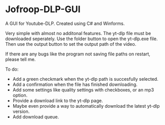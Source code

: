 # Jofroop-DLP-GUI
A GUI for Youtube-DLP. Created using C# and Winforms.

Very simple with almost no additonal features. The yt-dlp file must be downloaded seperately. Use the folder button to open the yt-dlp.exe file. Then use the output button to set the output path of the video. 

If there are any bugs like the program not saving file paths on restart, please tell me.

To do:
- Add a green checkmark when the yt-dlp path is succesfully selected.
- Add a confirmation when the file has finished downloading.
- Add some settings like quality settings with checkboxes, or an mp3 option.
- Provide a download link to the yt-dlp page.
- Maybe even provide a way to automatically download the latest yt-dlp version.
- Add download queue.
